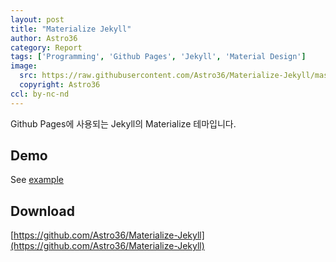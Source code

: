 ```yaml
---
layout: post
title: "Materialize Jekyll"
author: Astro36
category: Report
tags: ['Programming', 'Github Pages', 'Jekyll', 'Material Design']
image:
  src: https://raw.githubusercontent.com/Astro36/Materialize-Jekyll/master/assets/img/demo_index.png
  copyright: Astro36
ccl: by-nc-nd
---
```


Github Pages에 사용되는 Jekyll의 Materialize 테마입니다.

## Demo

See [example](http://astro36.me/Materialize-Jekyll/)

## Download

[https://github.com/Astro36/Materialize-Jekyll](https://github.com/Astro36/Materialize-Jekyll)
